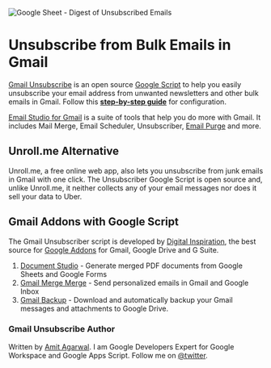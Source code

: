 ![Google Sheet - Digest of Unsubscribed Emails](https://img.labnol.org/di/gmail-unsubscribe-mails.png 'Gmail Unsubscribe stores logs in your Google Sheet')

# Unsubscribe from Bulk Emails in Gmail

[Gmail Unsubscribe](https://www.labnol.org/internet/gmail-unsubscribe/28806/) is an open source [Google Script](https://www.labnol.org/code/19959-gmail-unsubscribe) to help you easily unsubscribe your email address from unwanted newsletters and other bulk emails in Gmail. Follow this **[step-by-step guide](https://www.labnol.org/internet/gmail-unsubscribe/28806/)** for configuration.

[Email Studio for Gmail](https://emailstudio.pro) is a suite of tools that help you do more with Gmail. It includes Mail Merge, Email Scheduler, Unsubscriber, [Email Purge](https://www.labnol.org/internet/gmail-auto-purge/27605/) and more.

## Unroll.me Alternative

Unroll.me, a free online web app, also lets you unsubscribe from junk emails in Gmail with one click. The Unsubscriber Google Script is open source and, unlike Unroll.me, it neither collects any of your email messages nor does it sell your data to Uber.

## Gmail Addons with Google Script

The Gmail Unsubscriber script is developed by [Digital Inspiration](https://digitalinspiration.com), the best source for [Google Addons](https://www.labnol.org/internet/best-google-docs-add-ons/28440/) for Gmail, Google Drive and G Suite.

1. [Document Studio](https://workspace.google.com/marketplace/app/document_studio/429444628321) - Generate merged PDF documents from Google Sheets and Google Forms
2. [Gmail Merge Merge](https://workspace.google.com/marketplace/app/mail_merge_with_attachments/223404411203) - Send personalized emails in Gmail and Google Inbox
3. [Gmail Backup](https://workspace.google.com/marketplace/app/save_emails_and_attachments/513239564707) - Download and automatically backup your Gmail messages and attachments to Google Drive.

### Gmail Unsubscribe Author

Written by [Amit Agarwal](https://www.labnol.org/about). I am Google Developers Expert for Google Workspace and Google Apps Script. Follow me on [@twitter](https://twitter.com/labnol).
